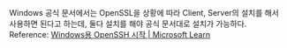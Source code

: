 Windows 공식 문서에서는 OpenSSL을 상황에 따라 Client, Server의 설치를 해서 사용하면 된다고 하는데, 둘다 설치를 해야 공식 문서대로 설치가 가능하다.
Reference:
[Windows용 OpenSSH 시작 | Microsoft Learn](https://learn.microsoft.com/ko-kr/windows-server/administration/openssh/openssh_install_firstuse?tabs=gui)
